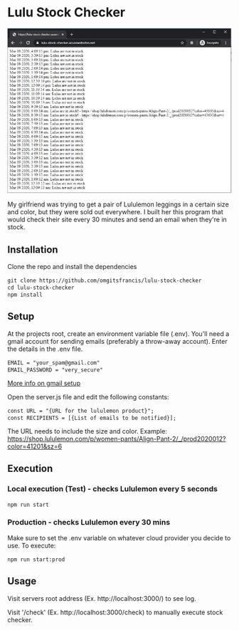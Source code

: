 # Lulu Stock Checker

![Lulu stock checker example](./public/lulu-stock-checker.jpg)

My girlfriend was trying to get a pair of Lululemon leggings in a certain size and color, but they were sold out everywhere. I built her this program that would check their site every 30 minutes and send an email when they're in stock.

## Installation
Clone the repo and install the dependencies
```
git clone https://github.com/omgitsfrancis/lulu-stock-checker
cd lulu-stock-checker
npm install
```

## Setup
At the projects root, create an environment variable file (.env). You'll need a gmail account for sending emails (preferably a throw-away account). Enter the details in the .env file.
```
EMAIL = "your_spam@gmail.com"
EMAIL_PASSWORD = "very_secure"
```

[More info on gmail setup](https://nodemailer.com/usage/using-gmail/)

Open the server.js file and edit the following constants:
```
const URL = "{URL for the lululemon product}";
const RECIPIENTS = [{List of emails to be notified}];
```
The URL needs to include the size and color.
Example:
https://shop.lululemon.com/p/women-pants/Align-Pant-2/_/prod2020012?color=41201&sz=6

## Execution
### Local execution (Test) - checks Lululemon every 5 seconds
```
npm run start
```

### Production - checks Lululemon every 30 mins
Make sure to set the .env variable on whatever cloud provider you decide to use. To execute:
```
npm run start:prod
```

## Usage
Visit servers root address (Ex. http://localhost:3000/) to see log.

Visit '/check' (Ex. http://localhost:3000/check) to manually execute stock checker.